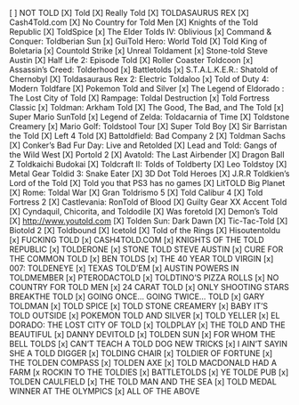 [ ] NOT TOLD
[X] Told
[X] Really Told
[X] TOLDASAURUS REX
[X] Cash4Told.com
[X] No Country for Told Men
[X] Knights of the Told Republic
[X] ToldSpice
[x] The Elder Tolds IV: Oblivious
[x] Command & Conquer: Toldberian Sun
[x] GuiTold Hero: World Told
[X] Told King of Boletaria
[x] Countold Strike
[x] Unreal Toldament
[x] Stone-told Steve Austin
[X] Half Life 2: Episode Told
[X] Roller Coaster Toldcoon
[x] Assassin’s Creed: Tolderhood
[x] Battletolds
[x] S.T.A.L.K.E.R.: Shatold of Chernobyl
[X] Toldasauraus Rex 2: Electric Toldaloo
[x] Told of Duty 4: Modern Toldfare
[X] Pokemon Told and Silver
[x] The Legend of Eldorado : The Lost City of Told
[X] Rampage: Toldal Destruction
[x] Told Fortress Classic
[x] Toldman: Arkham Told
[X] The Good, The Bad, and The Told
[x] Super Mario SunTold
[x] Legend of Zelda: Toldacarnia of Time
[X] Toldstone Creamery
[x] Mario Golf: Toldstool Tour
[X] Super Told Boy
[X] Sir Barristan the Told
[X] Left 4 Told
[X] Battoldfield: Bad Company 2
[X] Toldman Sachs
[X] Conker’s Bad Fur Day: Live and Retolded
[X] Lead and Told: Gangs of the Wild West
[X] Portold 2
[X] Avatold: The Last Airbender
[X] Dragon Ball Z Toldkaichi Budokai
[X] Toldcraft II: Tolds of Toldberty
[X] Leo Toldstoy
[X] Metal Gear Toldid 3: Snake Eater
[X] 3D Dot Told Heroes
[X] J.R.R Toldkien’s Lord of the Told
[X] Told you that PS3 has no games
[X] LitTOLD Big Planet
[X] Rome: Toldal War
[X] Gran Toldrismo 5
[X] Told Calibur 4
[X] Told Fortress 2
[X] Castlevania: RonTold of Blood
[X] Guilty Gear XX Accent Told
[X] Cyndaquil, Chicorita, and Toldodile
[X] Was foretold
[X] Demon’s Told
[X] http://www.youtold.com
[X] Tolden Sun: Dark Dawn
[X] Tic-Tac-Told
[X] Biotold 2
[X] Toldbound
[X] Icetold
[X] Told of the Rings
[X] Hisoutentoldu
[x] FUCKING TOLD
[x] CASH4TOLD.COM
[x] KNIGHTS OF THE TOLD REPUBLIC
[x] TOLDERONE
[x] STONE TOLD STEVE AUSTIN
[x] CURE FOR THE COMMON TOLD
[x] BEN TOLDS
[x] THE 40 YEAR TOLD VIRGIN
[x] 007: TOLDENEYE
[x] TEXAS TOLD’EM
[x] AUSTIN POWERS IN TOLDMEMBER
[x] PTERODACTOLD
[x] TOLDTINO’S PIZZA ROLLS
[x] NO COUNTRY FOR TOLD MEN
[x] 24 CARAT TOLD
[x] ONLY SHOOTING STARS BREAKTHE TOLD
[x] GOING ONCE… GOING TWICE… TOLD
[x] GARY TOLDMAN
[x] TOLD SPICE
[x] TOLD STONE CREAMERY
[x] BABY IT’S TOLD OUTSIDE
[x] POKEMON TOLD AND SILVER
[x] TOLD YELLER
[x] EL DORADO: THE LOST CITY OF TOLD
[x] TOLDPLAY
[x] THE TOLD AND THE BEAUTIFUL
[x] DANNY DEVITOLD
[x] TOLDEN SUN
[x] FOR WHOM THE BELL TOLDS
[x] CAN’T TEACH A TOLD DOG NEW TRICKS
[x] I AIN’T SAYIN SHE A TOLD DIGGER
[x] TOLDING CHAIR
[x] TOLDIER OF FORTUNE
[x] THE TOLDEN COMPASS
[x] TOLDEN AXE
[x] TOLD MACDONALD HAD A FARM
[x ROCKIN TO THE TOLDIES
[x] BATTLETOLDS
[x] YE TOLDE PUB
[x] TOLDEN CAULFIELD
[x] THE TOLD MAN AND THE SEA
[x] TOLD MEDAL WINNER AT THE OLYMPICS
[x] ALL OF THE ABOVE
